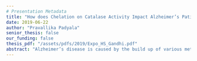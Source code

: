 ```yaml
---
# Presentation Metadata
title: "How does Chelation on Catalase Activity Impact Alzheimer’s Patients"
date: 2019-06-22
author: "Pravallika Padyala"
senior_thesis: false
our_funding: false
thesis_pdf: "/assets/pdfs/2019/Expo_HS_Gandhi.pdf"
abstract: "Alzheimer’s disease is caused by the build up of various metal ions. These metal ions start to build up on the brain’s neurons. The build up of these metal ions start to create a protein that is known as Tau protein. The purpose of this experiment was to demonstrate the effects of metal ions, EDTA (Ethylenediaminetetraacetic acid) and turmeric on catalase activity. Also, to inhibit catalase function on neurons. The hypothesis for the experiment was if the turmeric curcumin extract is the chelating agent in the Aluminium sulfate then the filter paper soaked in the catalase solution will reach to the surface the fastest. This is because the turmeric curcumin will allow oxygen molecules to reach the surface the fastest which results in less time for the filter paper to float to the surface. The hypothesis was supported by the data. According to the results, this hypothesis was proven to be correct. The chelating agent, Turmeric Curcumin on the metal ion, Aluminium Sulfate was the most efficient in increasing catalase activity. In the groups, 2/3 of the metal ions met this standard. The other 1/3 distilled water was the most efficient for Calcium Sulfate. As Calcium Sulfate has different properties compared to the other metal ions the time differed and different chelating agents worked better towards Calcium Sulfate. The distilled water in the Aluminium Sulfate, took a long time for catalase activity to occur. The EDTA in the Copper Sulfate took the longest time to show the catalase activity reaction. Likewise, the EDTA in Magnesium Sulfate took the least amount of time for catalase activity to occur in that test. The scientific explanation for the results is that each neuron in the brain has its own function; the functions are different ways of sending signals throughout the body. When plaque and tangles are formed it causes the neurons to relinquish and fail to send signals. These are formed by hydrogen peroxide (H2O2) and metal ions. Due to some possible human and mechanical errors, the results of this experiment might slightly vary. The readings of the weight may have had very little variance.  A higher quality weighing scale could be used to eliminate this possible error. Some attempts to minimize errors in this experiment include having the same amount of each liquid in beaker 1 (H2O2 and H2O). These steps gave the same conditions for each beaker, keeping environmental errors to a limit. If the experiment were conducted again, there are many possibilities to develop it further by using different metal ions or by increasing the amount of concentration of the chelating agents. Another change would be to observe the effect of beta-amyloid proteins. This could relate to how the brain would be impacted by the different chemicals. This experiment proved that Alzheimer’s disease, a growing threat to the world. In many families, Alzheimer’s disease has been changing the lives of many, in ways that are despairing. It is a distressing process for caretakers and patients going through Alzheimer’s."
---
```

